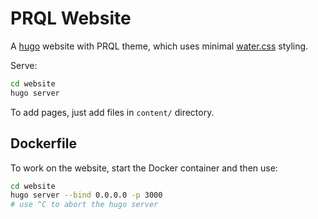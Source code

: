 # PRQL Website

A [hugo](https://gohugo.io/) website with PRQL theme, which uses minimal
[water.css](https://watercss.kognise.dev/) styling.

Serve:

```sh
cd website
hugo server
```

To add pages, just add files in `content/` directory.

## Dockerfile

To work on the website, start the Docker container and then use:

```sh
cd website
hugo server --bind 0.0.0.0 -p 3000
# use ^C to abort the hugo server
```
